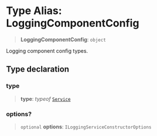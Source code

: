 # Type Alias: LoggingComponentConfig

> **LoggingComponentConfig**: `object`

Logging component config types.

## Type declaration

### type

> **type**: *typeof* [`Service`](../variables/LoggingComponentType.md#service)

### options?

> `optional` **options**: `ILoggingServiceConstructorOptions`
